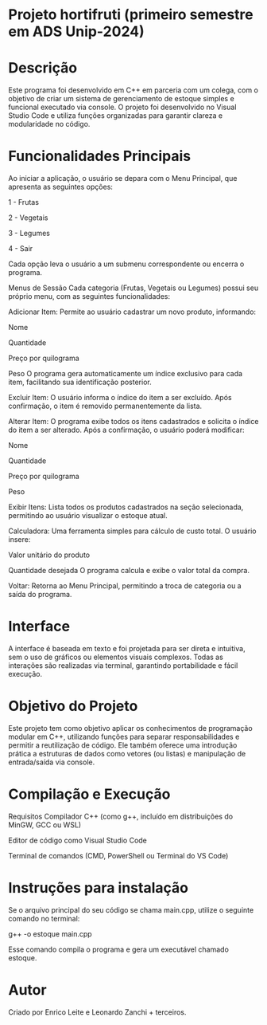 # Projeto hortifruti (primeiro semestre em ADS Unip-2024)

# Descrição
Este programa foi desenvolvido em C++ em parceria com um colega, com o objetivo de criar um sistema de gerenciamento de estoque simples e funcional executado via console. O projeto foi desenvolvido no Visual Studio Code e utiliza funções organizadas para garantir clareza e modularidade no código.

# Funcionalidades Principais
Ao iniciar a aplicação, o usuário se depara com o Menu Principal, que apresenta as seguintes opções:

1 - Frutas

2 - Vegetais

3 - Legumes

4 - Sair

Cada opção leva o usuário a um submenu correspondente ou encerra o programa.

Menus de Sessão
Cada categoria (Frutas, Vegetais ou Legumes) possui seu próprio menu, com as seguintes funcionalidades:

Adicionar Item: Permite ao usuário cadastrar um novo produto, informando:

Nome

Quantidade

Preço por quilograma

Peso
O programa gera automaticamente um índice exclusivo para cada item, facilitando sua identificação posterior.

Excluir Item: O usuário informa o índice do item a ser excluído. Após confirmação, o item é removido permanentemente da lista.

Alterar Item: O programa exibe todos os itens cadastrados e solicita o índice do item a ser alterado. Após a confirmação, o usuário poderá modificar:

Nome

Quantidade

Preço por quilograma

Peso

Exibir Itens: Lista todos os produtos cadastrados na seção selecionada, permitindo ao usuário visualizar o estoque atual.

Calculadora: Uma ferramenta simples para cálculo de custo total. O usuário insere:

Valor unitário do produto

Quantidade desejada
O programa calcula e exibe o valor total da compra.

Voltar: Retorna ao Menu Principal, permitindo a troca de categoria ou a saída do programa.

# Interface
A interface é baseada em texto e foi projetada para ser direta e intuitiva, sem o uso de gráficos ou elementos visuais complexos. Todas as interações são realizadas via terminal, garantindo portabilidade e fácil execução.

# Objetivo do Projeto
Este projeto tem como objetivo aplicar os conhecimentos de programação modular em C++, utilizando funções para separar responsabilidades e permitir a reutilização de código. Ele também oferece uma introdução prática a estruturas de dados como vetores (ou listas) e manipulação de entrada/saída via console.

# Compilação e Execução
Requisitos
Compilador C++ (como g++, incluído em distribuições do MinGW, GCC ou WSL)

Editor de código como Visual Studio Code

Terminal de comandos (CMD, PowerShell ou Terminal do VS Code)

# Instruções para instalação
Se o arquivo principal do seu código se chama main.cpp, utilize o seguinte comando no terminal:

g++ -o estoque main.cpp

Esse comando compila o programa e gera um executável chamado estoque.

# Autor

Criado por Enrico Leite e Leonardo Zanchi + terceiros.
